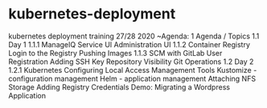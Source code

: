 # kubernetes-deployment
kubernetes deployment training 27/28 2020 ~Agenda: 1 Agenda / Topics 1.1 Day 1 1.1.1 ManageIQ Service UI Administration UI 1.1.2 Container Registry Login to the Registry Pushing Images 1.1.3 SCM with GitLab User Registration Adding SSH Key Repository Visibility Git Operations 1.2 Day 2 1.2.1 Kubernetes Configuring Local Access Management Tools Kustomize - configuration management Helm - application management Attaching NFS Storage Adding Registry Credentials Demo: Migrating a Wordpress Application
